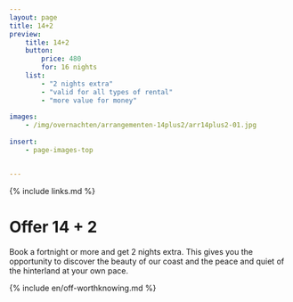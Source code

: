 ```yaml
---
layout: page
title: 14+2
preview: 
    title: 14+2
    button:
        price: 480
        for: 16 nights
    list:
        - "2 nights extra"
        - "valid for all types of rental"
        - "more value for money"
        
images:
    - /img/overnachten/arrangementen-14plus2/arr14plus2-01.jpg
    
insert:
    - page-images-top


---
```


{% include links.md %}


# Offer 14 + 2

Book a fortnight or more and get 2 nights extra. This gives you the opportunity to discover the beauty of our coast and the peace and quiet of the hinterland at your own pace.

{% include en/off-worthknowing.md %}

